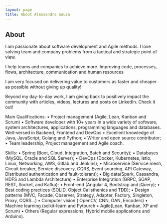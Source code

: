 ```yaml
---
layout: page
title: About Alexsandro Souza
---
```

## About

I am passionate about software development and Agile methods. I love solving team and company problems from a tactical and strategic point of view.

I help teams and companies to achieve more. Improving code, processes, flows, architecture, communication and human resources

I am very focused on delivering value to customers as faster and cheaper as possible without giving up quality!

Beyond my day-to-day work, I am giving back to positively impact the community with articles, videos, lectures and posts on LinkedIn. Check it out!

Main Qualifications:
• Project management (Agile, Lean, Kanban and Scrum)
• Software developer with 10+ years in a wide variety of software, system architectures, applications, programming languages and databases. Well-versed in Backend, Frontend and DevOps
• Excellent knowledge of Java, JavaScript, Golang and Python;
• Writer and open source contributor;
• Team leadership, Project management and Agile coach.

Skills:
• Spring (Boot, Cloud, Integration, Batch and Security);
• Databases (MySQL, Oracle and SQL Server);
• DevOps (Docker, Kubernetes, Istio, Linux, Networking, AWS, Gitlab and Jenkins);
• Microservice (Service mesh, Circuit breaker, Service discovery, CQRS, Event sourcing, API Gateway, Distributed authentication and fault-tolerant);
• Big data(Spark, Cassandra, HDFS and Lambda Architecture)
• Enterprise Integration (GRPC, SOAP, REST, Socket, and Kafka);
• Front-end (Angular 4, Bootstrap and jQuery);
• Best coding practices (SOLID, Object Calisthenics and TDD);
• Design patterns (MVC, Facade, Observer, Strategy, Adapter, Factory, Singleton, Proxy, CQRS…)
• Computer vision ( OpenCV, CNN, GAN, Encoders)
• Machine learning (scikit-learn and Pytourch
• Agile(Lean, Kanban, XP and Scrum)
• Others (Regular expressions, Hybrid mobile applications and Arduino).


